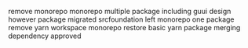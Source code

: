 remove monorepo monorepo multiple package including guui design however package migrated srcfoundation left monorepo one package remove yarn workspace monorepo restore basic yarn package merging dependency approved